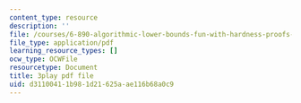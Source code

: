 ```yaml
---
content_type: resource
description: ''
file: /courses/6-890-algorithmic-lower-bounds-fun-with-hardness-proofs-fall-2014/d31100411b981d21625aae116b68a0c9_ziViLYrf1Ak.pdf
file_type: application/pdf
learning_resource_types: []
ocw_type: OCWFile
resourcetype: Document
title: 3play pdf file
uid: d3110041-1b98-1d21-625a-ae116b68a0c9
---
```

